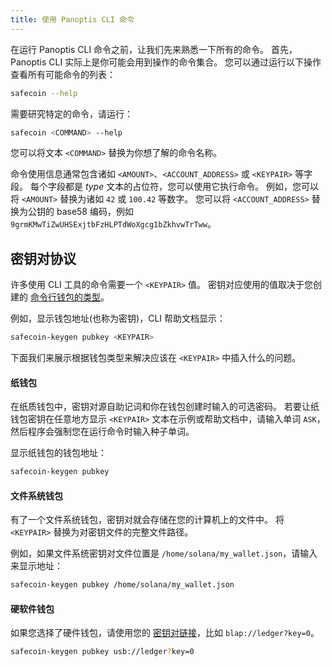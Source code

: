 ```yaml
---
title: 使用 Panoptis CLI 命令
---
```


在运行 Panoptis CLI 命令之前，让我们先来熟悉一下所有的命令。 首先，Panoptis CLI 实际上是你可能会用到操作的命令集合。 您可以通过运行以下操作查看所有可能命令的列表：

```bash
safecoin --help
```

需要研究特定的命令，请运行：

```bash
safecoin <COMMAND> --help
```

您可以将文本 `<COMMAND>` 替换为你想了解的命令名称。

命令使用信息通常包含诸如 `<AMOUNT>`、`<ACCOUNT_ADDRESS>` 或 `<KEYPAIR>` 等字段。 每个字段都是 _type_ 文本的占位符，您可以使用它执行命令。 例如，您可以将 `<AMOUNT>` 替换为诸如 `42` 或 `100.42` 等数字。 您可以将 `<ACCOUNT_ADDRESS>` 替换为公钥的 base58 编码，例如 `9grmKMwTiZwUHSExjtbFzHLPTdWoXgcg1bZkhvwTrTww`。

## 密钥对协议

许多使用 CLI 工具的命令需要一个 `<KEYPAIR>` 值。 密钥对应使用的值取决于您创建的 [命令行钱包的类型](../wallet-guide/cli.md)。

例如，显示钱包地址(也称为密钥)，CLI 帮助文档显示：

```bash
safecoin-keygen pubkey <KEYPAIR>
```

下面我们来展示根据钱包类型来解决应该在 `<KEYPAIR>` 中插入什么的问题。

#### 纸钱包

在纸质钱包中，密钥对源自助记词和你在钱包创建时输入的可选密码。 若要让纸钱包密钥在任意地方显示 `<KEYPAIR>` 文本在示例或帮助文档中，请输入单词 `ASK`，然后程序会强制您在运行命令时输入种子单词。

显示纸钱包的钱包地址：

```bash
safecoin-keygen pubkey
```

#### 文件系统钱包

有了一个文件系统钱包，密钥对就会存储在您的计算机上的文件中。 将 `<KEYPAIR>` 替换为对密钥文件的完整文件路径。

例如，如果文件系统密钥对文件位置是 `/home/solana/my_wallet.json`，请输入来显示地址：

```bash
safecoin-keygen pubkey /home/solana/my_wallet.json
```

#### 硬软件钱包

如果您选择了硬件钱包，请使用您的 [密钥对链接](../wallet-guide/hardware-wallets.md#specify-a-hardware-wallet-key)，比如 `blap://ledger?key=0`。

```bash
safecoin-keygen pubkey usb://ledger?key=0
```
